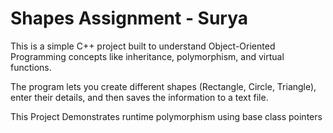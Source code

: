 # Shapes Assignment - Surya

This is a simple C++ project built to understand Object-Oriented Programming concepts like inheritance, polymorphism, and virtual functions.

The program lets you create different shapes (Rectangle, Circle, Triangle), enter their details, and then saves the information to a text file.

This Project Demonstrates runtime polymorphism using base class pointers
